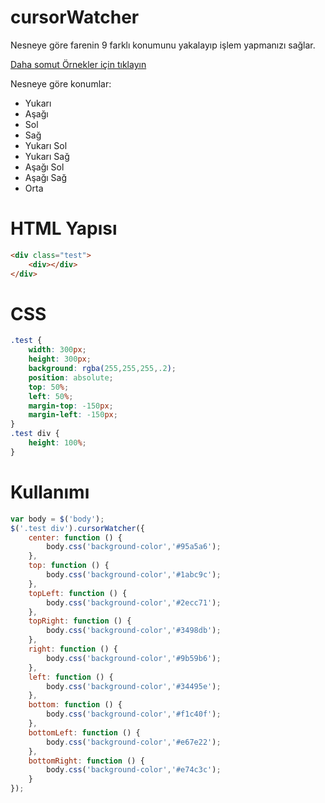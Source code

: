 cursorWatcher
=============

Nesneye göre farenin 9 farklı konumunu yakalayıp işlem yapmanızı sağlar.

[Daha somut Örnekler için tıklayın](http://www.erbilen.net/lab/cursorWatcher/)

Nesneye göre konumlar:
- Yukarı
- Aşağı
- Sol
- Sağ
- Yukarı Sol
- Yukarı Sağ
- Aşağı Sol
- Aşağı Sağ
- Orta

HTML Yapısı
=============

```html
<div class="test">
	<div></div>
</div>
```

CSS
=============

```css
.test {
	width: 300px;
	height: 300px;
	background: rgba(255,255,255,.2);
	position: absolute;
	top: 50%;
	left: 50%;
	margin-top: -150px;
	margin-left: -150px;
}
.test div {
	height: 100%;
}
```

Kullanımı
=============

```javascript
var body = $('body');
$('.test div').cursorWatcher({
	center: function () {
		body.css('background-color','#95a5a6');
	},
	top: function () {
		body.css('background-color','#1abc9c');
	},
	topLeft: function () {
		body.css('background-color','#2ecc71');
	},
	topRight: function () {
		body.css('background-color','#3498db');
	},
	right: function () {
		body.css('background-color','#9b59b6');
	},
	left: function () {
		body.css('background-color','#34495e');
	},
	bottom: function () {
		body.css('background-color','#f1c40f');
	},
	bottomLeft: function () {
		body.css('background-color','#e67e22');
	},
	bottomRight: function () {
		body.css('background-color','#e74c3c');
	}
});
```
